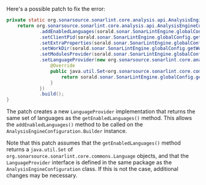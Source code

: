 Here's a possible patch to fix the error:
```java
private static org.sonarsource.sonarlint.core.analysis.api.AnalysisEngineConfiguration buildAnalysisEngineConfiguration() {
    return org.sonarsource.sonarlint.core.analysis.api.AnalysisEngineConfiguration.builder()
            .addEnabledLanguages(sorald.sonar.SonarLintEngine.globalConfig.getEnabledLanguages())
            .setClientPid(sorald.sonar.SonarLintEngine.globalConfig.getClientPid())
            .setExtraProperties(sorald.sonar.SonarLintEngine.globalConfig.extraProperties())
            .setWorkDir(sorald.sonar.SonarLintEngine.globalConfig.getWorkDir())
            .setModulesProvider(sorald.sonar.SonarLintEngine.globalConfig.getModulesProvider())
            .setLanguageProvider(new org.sonarsource.sonarlint.core.analysis.language.LanguageProvider() {
                @Override
                public java.util.Set<org.sonarsource.sonarlint.core.commons.Language> getSupportedLanguages() {
                    return sorald.sonar.SonarLintEngine.globalConfig.getEnabledLanguages();
                }
            })
            .build();
}
```
The patch creates a new `LanguageProvider` implementation that returns the same set of languages as the `getEnabledLanguages()` method. This allows the `addEnabledLanguages()` method to be called on the `AnalysisEngineConfiguration.Builder` instance.

Note that this patch assumes that the `getEnabledLanguages()` method returns a `java.util.Set` of `org.sonarsource.sonarlint.core.commons.Language` objects, and that the `LanguageProvider` interface is defined in the same package as the `AnalysisEngineConfiguration` class. If this is not the case, additional changes may be necessary.